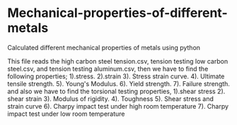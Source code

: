 # Mechanical-properties-of-different-metals
Calculated different mechanical properties of metals using python

This file reads the high carbon steel tension.csv, tension testing low carbon steel.csv, and tension testing aluminum.csv,
then we have to find the following properties;
1).stress.
2).strain
3). Stress strain curve.
4). Ultimate tensile strength.
5). Young's Modulus.
6). Yield strength.
7). Failure strength.
and also we have to find the torsional testing properties,
1).shear stress
2). shear strain
3). Modulus of rigidity.
4). Toughness
5). Shear stress and strain curve
6). Charpy impact test under high  room temperature
7). Charpy impact test under low room temperature
